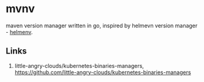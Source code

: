 # mvnv
maven version manager written in go, inspired by helmevn version manager - [helmenv](https://github.com/little-angry-clouds/kubernetes-binaries-managers/tree/master/cmd/helmenv).


## Links
1. little-angry-clouds/kubernetes-binaries-managers, <https://github.com/little-angry-clouds/kubernetes-binaries-managers>
